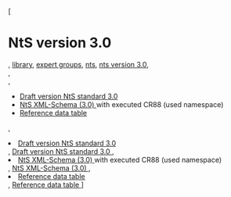 [

# NtS version 3.0

, <a href="http://www.ris.eu/library" style="text-transform:lowercase;">Library</a>, <a href="http://www.ris.eu/library/expert_groups" style="text-transform:lowercase;">Expert Groups</a>, <a href="http://www.ris.eu/library/expert_groups/nts" style="text-transform:lowercase;">NtS</a>, <a href="http://www.ris.eu/library/expert_groups/nts/nts_version_3_0" style="text-transform:lowercase;">NtS version 3.0</a>,   
,   
, 

*   [Draft version NtS standard 3.0 ](http://www.ris.eu/docs/File/421/ccnr_draft_version_nts_standard_3.pdf)
*   [NtS XML-Schema (3.0) ](http://www.ris.eu/docs/File/421/nts_v3_0.xsd)with executed CR88 (used namespace)
*   [Reference data table ](http://www.ris.eu/docs/File/421/nts_tables_3_0_1_at_bg_sk_cr089_nl_hu_fr_ro_cr110_114_115_cr080_076_125_126_127.xls)

, <li><a href="http://www.ris.eu/docs/File/421/ccnr_draft_version_nts_standard_3.pdf">Draft version NtS standard 3.0 </a></li>, [Draft version NtS standard 3.0 ](http://www.ris.eu/docs/File/421/ccnr_draft_version_nts_standard_3.pdf), <li><a href="http://www.ris.eu/docs/File/421/nts_v3_0.xsd">NtS XML-Schema (3.0) </a>with executed CR88 (used namespace)</li>, [NtS XML-Schema (3.0) ](http://www.ris.eu/docs/File/421/nts_v3_0.xsd), <li><a href="http://www.ris.eu/docs/File/421/nts_tables_3_0_1_at_bg_sk_cr089_nl_hu_fr_ro_cr110_114_115_cr080_076_125_126_127.xls">Reference data table </a></li>, [Reference data table ](http://www.ris.eu/docs/File/421/nts_tables_3_0_1_at_bg_sk_cr089_nl_hu_fr_ro_cr110_114_115_cr080_076_125_126_127.xls)]